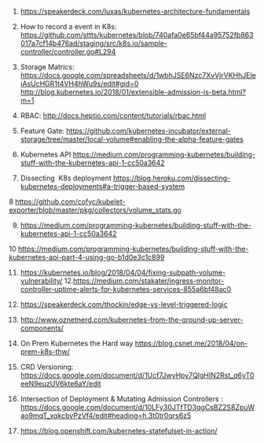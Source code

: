 1. https://speakerdeck.com/luxas/kubernetes-architecture-fundamentals
2. How to record a event in K8s: 
https://github.com/sttts/kubernetes/blob/740afa0e65bf44a95752fb863017a7cf14b476ad/staging/src/k8s.io/sample-controller/controller.go#L294

3. Storage Matrics:
https://docs.google.com/spreadsheets/d/1wbhJSE6Nzc7XvVjrVKHhJEleiAsUcHGR1t4VH4hWu9s/edit#gid=0
http://blog.kubernetes.io/2018/01/extensible-admission-is-beta.html?m=1

4. RBAC: 
http://docs.heptio.com/content/tutorials/rbac.html

5. Feature Gate:
https://github.com/kubernetes-incubator/external-storage/tree/master/local-volume#enabling-the-alpha-feature-gates

6. Kubernetes API
https://medium.com/programming-kubernetes/building-stuff-with-the-kubernetes-api-1-cc50a3642

7. Dissecting  K8s deployment
https://blog.heroku.com/dissecting-kubernetes-deployments#a-trigger-based-system

8 https://github.com/cofyc/kubelet-exporter/blob/master/pkg/collectors/volume_stats.go

9. https://medium.com/programming-kubernetes/building-stuff-with-the-kubernetes-api-1-cc50a3642

10 https://medium.com/programming-kubernetes/building-stuff-with-the-kubernetes-api-part-4-using-go-b1d0e3c1c899

11. https://kubernetes.io/blog/2018/04/04/fixing-subpath-volume-vulnerability/
12.https://medium.com/stakater/ingress-monitor-controller-uptime-alerts-for-kubernetes-services-855a6bf48ac0 

13. https://speakerdeck.com/thockin/edge-vs-level-triggered-logic

14. http://www.oznetnerd.com/kubernetes-from-the-ground-up-server-components/

15. On Prem Kubernetes the Hard way https://blog.csnet.me/2018/04/on-prem-k8s-thw/
16. CRD Versioning: https://docs.google.com/document/d/1Ucf7JwyHpy7QlgHIN2Rst_q6yT0eeN9euzUV6kte6aY/edit
17. Intersection of Deployment & Mutating Admission Controllers : https://docs.google.com/document/d/10LFy30JTfTD3qgCsBZ2S8ZpuWao9mqT_xqkcbvPzVf4/edit#heading=h.3t0tr0qrs6z5
18. https://blog.openshift.com/kubernetes-statefulset-in-action/

